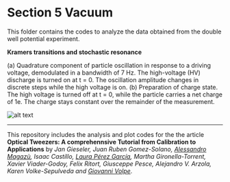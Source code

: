 # Section 5 Vacuum

This folder contains the codes to analyze the data obtained from the double well potential experiment.
 



**Kramers transitions and stochastic resonance**


(a) Quadrature component
of particle oscillation in response to a driving voltage, demodulated in a bandwidth of 7 Hz.
The high-voltage (HV) discharge is turned on at t = 0. The oscillation amplitude changes in
discrete steps while the high voltage is on. (b) Preparation of charge state. The high voltage
is turned off at t = 0, while the particle carries a net charge of 1e. The charge stays constant
over the remainder of the measurement. 




![alt text](https://github.com/LauraPerezG/tweezers_AOP_tutorial/blob/merge_26nov_ales_lau/sec_5_optical_tweezers_vacuum_jan/figures/quadrature_charge_state.jpg 
"Quadrature and charge state ")





***


 
This repository includes the analysis and plot codes for the the article **Optical Tweezers: A comprehennsive Tutorial  from Calibration to Applications** by *Jan Gieseler, Juan Ruben Gomez-Solano, [Alessandro Magazù](http://softmatterlab.org/people/alessandro-magazzu/), Isaac Castillo, [Laura Pérez García](http://softmatterlab.org/people/laura-perez-garcia/), Martha Gironella-Torrent, Xavier Viader-Godoy, Felix Ritort, Giusceppe Pesce, Alejandro V. Arzola, Karen Volke-Sepulveda and [Giovanni Volpe](http://softmatterlab.org/people/giovanni-volpe/)*. 
 
